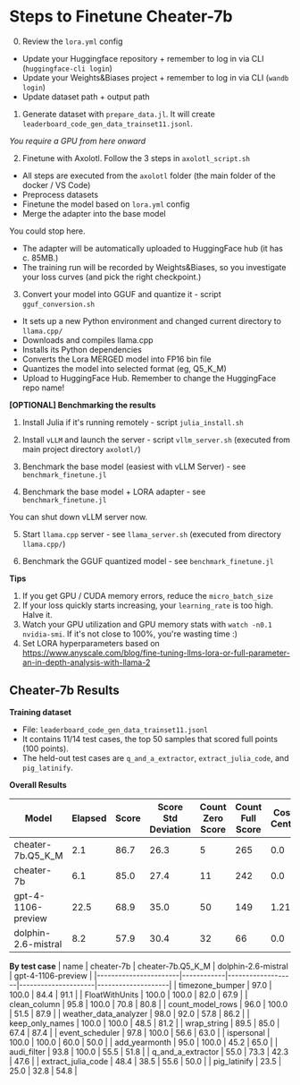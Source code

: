 # Steps to Finetune Cheater-7b

0. Review the `lora.yml` config
- Update your Huggingface repository + remember to log in via CLI (`huggingface-cli login`)
- Update your Weights&Biases project + remember to log in via CLI (`wandb login`)
- Update dataset path + output path

1. Generate dataset with `prepare_data.jl`. It will create `leaderboard_code_gen_data_trainset11.jsonl`.

_You require a GPU from here onward_

2. Finetune with Axolotl. Follow the 3 steps in `axolotl_script.sh`
 - All steps are executed from the `axolotl` folder (the main folder of the docker / VS Code)
 - Preprocess datasets
 - Finetune the model based on `lora.yml` config
 - Merge the adapter into the base model

You could stop here. 
- The adapter will be automatically uploaded to HuggingFace hub (it has c. 85MB.)
- The training run will be recorded by Weights&Biases, so you investigate your loss curves (and pick the right checkpoint.)

3. Convert your model into GGUF and quantize it - script `gguf_conversion.sh`
- It sets up a new Python environment and changed current directory to `llama.cpp/`
- Downloads and compiles llama.cpp
- Installs its Python dependencies
- Converts the Lora MERGED model into FP16 bin file
- Quantizes the model into selected format (eg, Q5_K_M) 
- Upload to HuggingFace Hub. Remember to change the HuggingFace repo name!


**[OPTIONAL] Benchmarking the results**
1. Install Julia if it's running remotely - script `julia_install.sh`

2. Install `vLLM` and launch the server - script `vllm_server.sh` (executed from main project directory `axolotl/`)

3. Benchmark the base model (easiest with vLLM Server) - see `benchmark_finetune.jl`

4. Benchmark the base model + LORA adapter - see `benchmark_finetune.jl`

You can shut down vLLM server now.

5. Start `llama.cpp` server - see `llama_server.sh` (executed from directory `llama.cpp/`)

6. Benchmark the GGUF quantized model - see `benchmark_finetune.jl`


**Tips**

1. If you get GPU / CUDA memory errors, reduce the `micro_batch_size`
2. If your loss quickly starts increasing, your `learning_rate` is too high. Halve it.
3. Watch your GPU utilization and GPU memory stats with `watch -n0.1 nvidia-smi`. If it's not close to 100%, you're wasting time :)
4. Set LORA hyperparameters based on https://www.anyscale.com/blog/fine-tuning-llms-lora-or-full-parameter-an-in-depth-analysis-with-llama-2


## Cheater-7b Results

**Training dataset**
- File: `leaderboard_code_gen_data_trainset11.jsonl`
- It contains 11/14 test cases, the top 50 samples that scored full points (100 points).
- The held-out test cases are `q_and_a_extractor`, `extract_julia_code`, and `pig_latinify`.

**Overall Results**

| Model               | Elapsed | Score | Score Std Deviation | Count Zero Score | Count Full Score | Cost Cents |
|---------------------|---------|-------|---------------------|------------------|------------------|------------|
|   cheater-7b.Q5_K_M |     2.1 |  86.7 |                26.3 |                5 |              265 |        0.0 |
|          cheater-7b |     6.1 |  85.0 |                27.4 |               11 |              242 |        0.0 |
|  gpt-4-1106-preview |    22.5 |  68.9 |                35.0 |               50 |              149 |       1.21 |
| dolphin-2.6-mistral |     8.2 |  57.9 |                30.4 |               32 |               66 |        0.0 |

**By test case**
| name                  | cheater-7b | cheater-7b.Q5_K_M | dolphin-2.6-mistral | gpt-4-1106-preview |
|-----------------------|------------|-------------------|---------------------|--------------------|
|       timezone_bumper |       97.0 |             100.0 |                84.4 |               91.1 |
|        FloatWithUnits |      100.0 |             100.0 |                82.0 |               67.9 |
|          clean_column |       95.8 |             100.0 |                70.8 |               80.8 |
|      count_model_rows |       96.0 |             100.0 |                51.5 |               87.9 |
| weather_data_analyzer |       98.0 |              92.0 |                57.8 |               86.2 |
|       keep_only_names |      100.0 |             100.0 |                48.5 |               81.2 |
|           wrap_string |       89.5 |              85.0 |                67.4 |               87.4 |
|       event_scheduler |       97.8 |             100.0 |                56.6 |               63.0 |
|            ispersonal |      100.0 |             100.0 |                60.0 |               50.0 |
|         add_yearmonth |       95.0 |             100.0 |                45.2 |               65.0 |
|           audi_filter |       93.8 |             100.0 |                55.5 |               51.8 |
|     q_and_a_extractor |       55.0 |              73.3 |                42.3 |               47.6 |
|    extract_julia_code |       48.4 |              38.5 |                55.6 |               50.0 |
|          pig_latinify |       23.5 |              25.0 |                32.8 |               54.8 |
